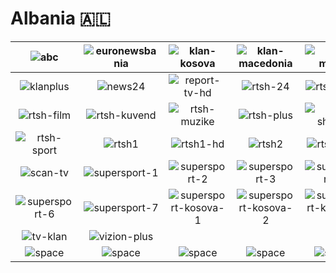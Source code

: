 # Albania 🇦🇱

| ![abc] | ![euronewsbania] | ![klan-kosova] | ![klan-macedonia] | ![klan-music] | ![klan-news] |
|:---:|:---:|:---:|:---:|:---:|:---:|
| ![klanplus] | ![news24] | ![report-tv-hd] | ![rtsh-24] | ![rtsh-agro] | ![rtsh-femije] |
| ![rtsh-film] | ![rtsh-kuvend] | ![rtsh-muzike] | ![rtsh-plus] | ![rtsh-shkolle] | ![rtsh-shqip] |
| ![rtsh-sport] | ![rtsh1] | ![rtsh1-hd] | ![rtsh2] | ![rtsh2-hd] | ![rtsh3] |
| ![scan-tv] | ![supersport-1] | ![supersport-2] | ![supersport-3] | ![supersport-4] | ![supersport-5] |
| ![supersport-6] | ![supersport-7] | ![supersport-kosova-1] | ![supersport-kosova-2] | ![supersport-kosova-3] | ![top-channel] |
| ![tv-klan] | ![vizion-plus] |  |  |  |  |
| ![space] | ![space] | ![space] | ![space] | ![space] | ![space] |

[abc]:https://raw.githubusercontent.com/tv-logo/tv-logos/main/countries/albania/abc-al.png
[euronewsbania]:https://raw.githubusercontent.com/tv-logo/tv-logos/main/countries/albania/euronews-albania-al.png
[klan-kosova]:https://raw.githubusercontent.com/tv-logo/tv-logos/main/countries/albania/klan-kosova-al.png
[klan-macedonia]:https://raw.githubusercontent.com/tv-logo/tv-logos/main/countries/albania/klan-macedonia-al.png
[klan-music]:https://raw.githubusercontent.com/tv-logo/tv-logos/main/countries/albania/klan-music-al.png
[klan-news]:https://raw.githubusercontent.com/tv-logo/tv-logos/main/countries/albania/klan-news-al.png
[klanplus]:https://raw.githubusercontent.com/tv-logo/tv-logos/main/countries/albania/klanplus-al.png
[news24]:https://raw.githubusercontent.com/tv-logo/tv-logos/main/countries/albania/news24-al.png
[report-tv-hd]:https://raw.githubusercontent.com/tv-logo/tv-logos/main/countries/albania/report-tv-hd-al.png
[rtsh-24]:https://raw.githubusercontent.com/tv-logo/tv-logos/main/countries/albania/rtsh-24-al.png
[rtsh-agro]:https://raw.githubusercontent.com/tv-logo/tv-logos/main/countries/albania/rtsh-agro-al.png
[rtsh-femije]:https://raw.githubusercontent.com/tv-logo/tv-logos/main/countries/albania/rtsh-femije-al.png
[rtsh-film]:https://raw.githubusercontent.com/tv-logo/tv-logos/main/countries/albania/rtsh-film-al.png
[rtsh-kuvend]:https://raw.githubusercontent.com/tv-logo/tv-logos/main/countries/albania/rtsh-kuvend-al.png
[rtsh-muzike]:https://raw.githubusercontent.com/tv-logo/tv-logos/main/countries/albania/rtsh-muzike-al.png
[rtsh-plus]:https://raw.githubusercontent.com/tv-logo/tv-logos/main/countries/albania/rtsh-plus-al.png
[rtsh-shkolle]:https://raw.githubusercontent.com/tv-logo/tv-logos/main/countries/albania/rtsh-shkolle-al.png
[rtsh-shqip]:https://raw.githubusercontent.com/tv-logo/tv-logos/main/countries/albania/rtsh-shqip-al.png
[rtsh-sport]:https://raw.githubusercontent.com/tv-logo/tv-logos/main/countries/albania/rtsh-sport-al.png
[rtsh1]:https://raw.githubusercontent.com/tv-logo/tv-logos/main/countries/albania/rtsh1-al.png
[rtsh1-hd]:https://raw.githubusercontent.com/tv-logo/tv-logos/main/countries/albania/rtsh1-hd-al.png
[rtsh2]:https://raw.githubusercontent.com/tv-logo/tv-logos/main/countries/albania/rtsh2-al.png
[rtsh2-hd]:https://raw.githubusercontent.com/tv-logo/tv-logos/main/countries/albania/rtsh2-hd-al.png
[rtsh3]:https://raw.githubusercontent.com/tv-logo/tv-logos/main/countries/albania/rtsh3-al.png
[scan-tv]:https://raw.githubusercontent.com/tv-logo/tv-logos/main/countries/albania/scan-tv-al.png
[supersport-1]:https://raw.githubusercontent.com/tv-logo/tv-logos/main/countries/albania/supersport-1-al.png
[supersport-2]:https://raw.githubusercontent.com/tv-logo/tv-logos/main/countries/albania/supersport-2-al.png
[supersport-3]:https://raw.githubusercontent.com/tv-logo/tv-logos/main/countries/albania/supersport-3-al.png
[supersport-4]:https://raw.githubusercontent.com/tv-logo/tv-logos/main/countries/albania/supersport-4-al.png
[supersport-5]:https://raw.githubusercontent.com/tv-logo/tv-logos/main/countries/albania/supersport-5-al.png
[supersport-6]:https://raw.githubusercontent.com/tv-logo/tv-logos/main/countries/albania/supersport-6-al.png
[supersport-7]:https://raw.githubusercontent.com/tv-logo/tv-logos/main/countries/albania/supersport-7-al.png
[supersport-kosova-1]:https://raw.githubusercontent.com/tv-logo/tv-logos/main/countries/albania/supersport-kosova-1-al.png
[supersport-kosova-2]:https://raw.githubusercontent.com/tv-logo/tv-logos/main/countries/albania/supersport-kosova-2-al.png
[supersport-kosova-3]:https://raw.githubusercontent.com/tv-logo/tv-logos/main/countries/albania/supersport-kosova-3-al.png
[top-channel]:https://raw.githubusercontent.com/tv-logo/tv-logos/main/countries/albania/top-channel-al.png
[tv-klan]:https://raw.githubusercontent.com/tv-logo/tv-logos/main/countries/albania/tv-klan-al.png
[vizion-plus]:https://raw.githubusercontent.com/tv-logo/tv-logos/main/countries/albania/vizion-plus-al.png

[Space]:https://raw.githubusercontent.com/tv-logo/tv-logos/main/misc/space-1500.png "Space"
